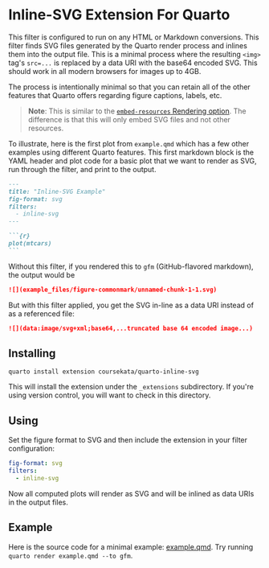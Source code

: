 # Inline-SVG Extension For Quarto

This filter is configured to run on any HTML or Markdown conversions. This filter finds SVG files generated by the Quarto render process and inlines them into the output file. This is a minimal process where the resulting `<img>` tag's `src=...` is replaced by a data URI with the base64 encoded SVG. This should work in all modern browsers for images up to 4GB.

The process is intentionally minimal so that you can retain all of the other features that Quarto offers regarding figure captions, labels, etc.

> **Note**: This is similar to the [`embed-resources` Rendering option](https://quarto.org/docs/reference/formats/html.html#rendering). The difference is that this will only embed SVG files and not other resources.

To illustrate, here is the first plot from `example.qmd` which has a few other examples using different Quarto features. This first markdown block is the YAML header and plot code for a basic plot that we want to render as SVG, run through the filter, and print to the output.

````markdown
---
title: "Inline-SVG Example"
fig-format: svg
filters:
  - inline-svg
---

```{r}
plot(mtcars)
```
````

Without this filter, if you rendered this to `gfm` (GitHub-flavored markdown), the output would be

```markdown
![](example_files/figure-commonmark/unnamed-chunk-1-1.svg)
```

But with this filter applied, you get the SVG in-line as a data URI instead of as a referenced file:

```markdown
![](data:image/svg+xml;base64,...truncated base 64 encoded image...)
```

## Installing

```shell
quarto install extension coursekata/quarto-inline-svg
```

This will install the extension under the `_extensions` subdirectory.
If you're using version control, you will want to check in this directory.

## Using

Set the figure format to SVG and then include the extension in your filter configuration:

```yaml
fig-format: svg
filters:
  - inline-svg
```

Now all computed plots will render as SVG and will be inlined as data URIs in the output files.

## Example

Here is the source code for a minimal example: [example.qmd](example.qmd). Try running `quarto render example.qmd --to gfm`.
